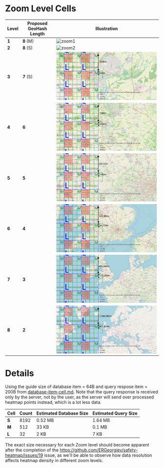 # Zoom Level Cells

| Level | Proposed GeoHash Length | Illustration                                                 |
| ----- | ----------------------- | ------------------------------------------------------------ |
| **1** | **8** (M)               | ![zoom1](/img/zoom-level-regions/zoom1.png) |
| **2** | **8** (S)               | ![zoom2](\img\zoom-level-regions\zoom2.png) |
| **3** | **7** (S)               | ![zoom3](img\zoom-level-regions\zoom3.png) |
| **4** | **6**                   | ![zoom4](img\zoom-level-regions\zoom4.png) |
| **5** | **5**                   | ![zoom5](img\zoom-level-regions\zoom5.png) |
| **6** | **4**                   | ![zoom6](img\zoom-level-regions\zoom6.png) |
| **7** | **3**                   | ![zoom7](img\zoom-level-regions\zoom7.png) |
| **8** | **2**                   | ![zoom8](img\zoom-level-regions\zoom8.png) |

# Details

Using the guide size of database item = 64B and query respose item = 200B from [database-item-cell.md](database-item-cell.md).
Note that the query response is received only by the server, not by the user, as the server will send over processed heatmap points instead, which is a lot less data.

| Cell  | Count | Estimated Database Size | Estimated Query Size |
| ----- | ----- | ----------------------- | -------------------- |
| **S** | 8192  | 0.52 MB                 | 1.64 MB              |
| **M** | 512   | 33 KB                   | 0.1 MB               |
| **L** | 32    | 2 KB                    | 7 KB                 |

The exact size necessary for each Zoom level should become apparent after the completion of the https://github.com/ERGeorgiev/safety-heatmap/issues/19 issue, as we'll be able to observe how data resolution affects heatmap density in different zoom levels.
